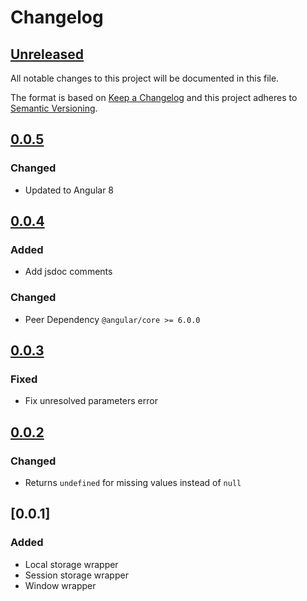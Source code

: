 # Changelog

## [Unreleased]

All notable changes to this project will be documented in this file.

The format is based on [Keep a Changelog](https://keepachangelog.com/en/1.0.0/)
and this project adheres to [Semantic Versioning](https://semver.org/spec/v2.0.0.html).

## [0.0.5]

### Changed

- Updated to Angular 8

## [0.0.4]

### Added

- Add jsdoc comments

### Changed

- Peer Dependency `@angular/core >= 6.0.0`

## [0.0.3]

### Fixed

- Fix unresolved parameters error

## [0.0.2]

### Changed

- Returns `undefined` for missing values instead of `null`

## [0.0.1]

### Added

- Local storage wrapper
- Session storage wrapper
- Window wrapper

[Unreleased]: https://github.com/Spaier/Spaier.Recaptcha/compare/0.0.5...HEAD
[0.0.5]: https://github.com/Spaier/Spaier.Recaptcha/compare/0.0.3...0.0.5
[0.0.4]: https://github.com/Spaier/Spaier.Recaptcha/compare/0.0.3...0.0.4
[0.0.3]: https://github.com/Spaier/Spaier.Recaptcha/compare/0.0.2...0.0.3
[0.0.2]: https://github.com/Spaier/Spaier.Recaptcha/compare/0.0.1...0.0.2
